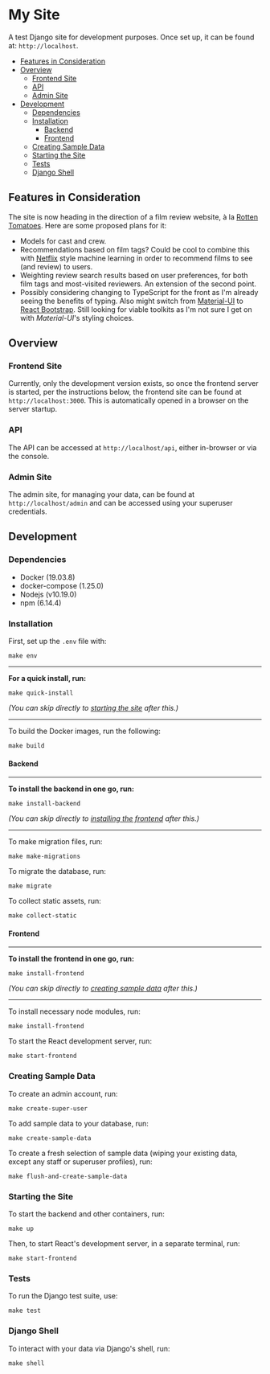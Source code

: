 # My Site

A test Django site for development purposes. Once set up, it can be found at:
`http://localhost`.

- [Features in Consideration](#features-in-consideration)
- [Overview](#overview)
  - [Frontend Site](#frontend-site)
  - [API](#api)
  - [Admin Site](#admin-site)
- [Development](#development)
  - [Dependencies](#dependencies)
  - [Installation](#installation)
    - [Backend](#backend)
    - [Frontend](#frontend)
  - [Creating Sample Data](#creating-sample-data)
  - [Starting the Site](#starting-the-site)
  - [Tests](#tests)
  - [Django Shell](#django-shell)


## Features in Consideration

The site is now heading in the direction of a film review website, à la [Rotten
Tomatoes](https://www.rottentomatoes.com/). Here are some proposed plans for it:

- Models for cast and crew.
- Recommendations based on film tags? Could be cool to combine this with 
  [Netflix](https://www.netflix.com) style machine learning in order to
  recommend films to see (and review) to users.
- Weighting review search results based on user preferences, for both film tags
  and most-visited reviewers. An extension of the second point.
- Possibly considering changing to TypeScript for the front as I'm already
  seeing the benefits of typing. Also might switch from [Material-UI](https://material-ui.com/)
  to [React Bootstrap](https://react-bootstrap.github.io/). Still looking for
  viable toolkits as I'm not sure I get on with _Material-UI_'s styling choices.


## Overview

### Frontend Site

Currently, only the development version exists, so once the frontend server is
started, per the instructions below, the frontend site can be found at 
`http://localhost:3000`. This is automatically opened in a browser on the 
server startup.

### API

The API can be accessed at `http://localhost/api`, either in-browser or via
the console.

### Admin Site

The admin site, for managing your data, can be found at `http://localhost/admin` 
and can be accessed using your superuser credentials.


## Development

### Dependencies

- Docker (19.03.8)
- docker-compose (1.25.0)
- Nodejs (v10.19.0)
- npm (6.14.4)

### Installation

First, set up the `.env` file with:
```
make env
```

___
**For a quick install, run:**
```
make quick-install
```
_(You can skip directly to [starting the site](#starting-the-site) after this.)_
___

To build the Docker images, run the following:
```
make build
```

#### Backend

___
**To install the backend in one go, run:**
```
make install-backend
```
_(You can skip directly to [installing the frontend](#frontend) after this.)_
___

To make migration files, run:
```
make make-migrations
```

To migrate the database, run:
```
make migrate
```

To collect static assets, run:
```
make collect-static
```

#### Frontend

___
**To install the frontend in one go, run:**
```
make install-frontend
```
_(You can skip directly to [creating sample data](#creating-sample-data) after this.)_
___

To install necessary node modules, run:
```
make install-frontend
```

To start the React development server, run:
```
make start-frontend
```

### Creating Sample Data

To create an admin account, run:
```
make create-super-user
```

To add sample data to your database, run:
```
make create-sample-data
```

To create a fresh selection of sample data (wiping your existing data, except 
any staff or superuser profiles), run:
```
make flush-and-create-sample-data
```

### Starting the Site

To start the backend and other containers, run:
```
make up
```

Then, to start React's development server, in a separate terminal, run:
```
make start-frontend
```


### Tests

To run the Django test suite, use:
```
make test
```

### Django Shell

To interact with your data via Django's shell, run:
```
make shell
```
